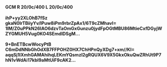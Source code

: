 #### GCM R 20/0c/400 L 20/0c/400
**ihP+yy2XLOhB7fSz**<br/>**gkaN0lrTBiiyYv/lPuw8iPm9rbrZpAx1/6T9cZMhavI=**<br/>**1lM/Z0uPPkN26IAO6dzvTaOmGxGunzu0jydFpOGtMBU86MtieCxfDGyjWZYGMUH5Vug0KO4SEmdlDSgM...**<br/><br/>
**9+BnETBcwWocyPtB**<br/>**C6mDdNNbGhOdXB7FFPOHZ0HX7ChHPnQyXDg7+xm//KI=**<br/>**aqqSj1IXmhGAMAhihqLEKmYQsmzI2gRQUX6V9X5GkxOkuQwZRhUt9P7hN1vWdAi17kbI9aMtUiF9cAK2...**